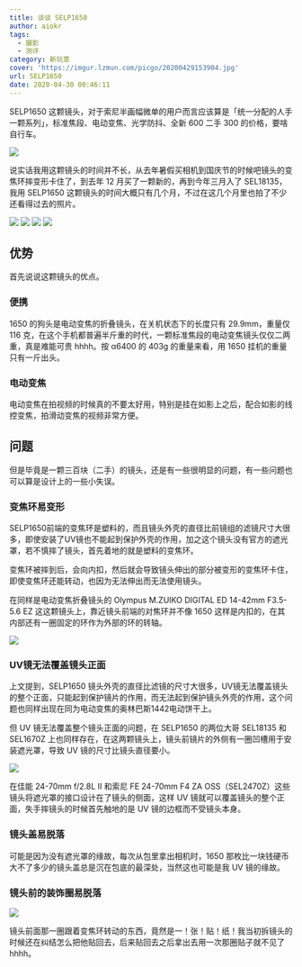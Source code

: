 ```yaml
---
title: 谈谈 SELP1650
author: aiokr
tags:
  - 摄影
  - 测评
category: 新玩意
cover: 'https://imgur.lzmun.com/picgo/20200429153904.jpg'
url: SELP1650
date: 2020-04-30 00:46:11
---
```


SELP1650 这颗镜头，对于索尼半画幅微单的用户而言应该算是「统一分配的人手一颗系列」，标准焦段、电动变焦、光学防抖、全新 600 二手 300 的价格，要啥自行车。

![](https://imgur.lzmun.com/picgo/20200429153904.jpg)

说实话我用这颗镜头的时间并不长，从去年暑假买相机到国庆节的时候吧镜头的变焦环摔变形卡住了，到去年 12 月买了一颗新的，再到今年三月入了 SEL18135，我用 SELP1650 这颗镜头的时间大概只有几个月，不过在这几个月里也拍了不少还看得过去的照片。

<div class="mdui-row-xs-2">
<img src="https://imgur.lzmun.com/picgo/20200421151542.jpg_/fw/1280" class="mdui-col">
<img src="https://imgur.lzmun.com/picgo/20200309185806.jpg_/fw/1280" class="mdui-col">
<img src="https://imgur.lzmun.com/picgo/20200309184136.jpg_/fw/1280" class="mdui-col">
<img src="https://imgur.lzmun.com/picgo/20200309185517.jpg_/fw/1280" class="mdui-col">
</div>

## 优势

首先说说这颗镜头的优点。

### 便携

1650 的狗头是电动变焦的折叠镜头，在关机状态下的长度只有 29.9mm，重量仅 116 克，在这个手机都普遍半斤重的时代，一颗标准焦段的电动变焦镜头仅仅二两重，真是难能可贵 hhhh。按 α6400 的 403g 的重量来看，用 1650 挂机的重量只有一斤出头。

### 电动变焦

电动变焦在拍视频的时候真的不要太好用，特别是挂在如影上之后，配合如影的线控变焦，拍滑动变焦的视频非常方便。

## 问题

但是毕竟是一颗三百块（二手）的镜头，还是有一些很明显的问题，有一些问题也可以算是设计上的一些小失误。

### 变焦环易变形

SELP1650前端的变焦环是塑料的，而且镜头外壳的直径比前镜组的滤镜尺寸大很多，即使安装了UV镜也不能起到保护外壳的作用，加之这个镜头没有官方的遮光罩，若不慎摔了镜头，首先着地的就是塑料的变焦环。

变焦环被摔到后，会向内扣，然后就会导致镜头伸出的部分被变形的变焦环卡住，即使变焦环还能转动，也因为无法伸出而无法使用镜头。

在同样是电动变焦折叠镜头的 Olympus M.ZUIKO DIGITAL ED 14-42mm F3.5-5.6 EZ 这这颗镜头上，靠近镜头前端的对焦环并不像 1650 这样是内扣的，在其内部还有一圈固定的环作为外部的环的转轴。

![](https://imgur.lzmun.com/picgo/20200429172235.jpg)

### UV镜无法覆盖镜头正面

上文提到，SELP1650 镜头外壳的直径比滤镜的尺寸大很多，UV镜无法覆盖镜头的整个正面，只能起到保护镜片的作用，而无法起到保护镜头外壳的作用，这个问题也同样出现在同为电动变焦的奥林巴斯1442电动饼干上。

但 UV 镜无法覆盖整个镜头正面的问题，在 SELP1650 的两位大哥 SEL18135 和 SEL1670Z 上也同样存在，在这两颗镜头上，镜头前镜片的外侧有一圈凹槽用于安装遮光罩，导致 UV 镜的尺寸比镜头直径要小。

![](https://imgur.lzmun.com/picgo/20200429174357.webp_itp)

在佳能 24-70mm f/2.8L II 和索尼 FE 24-70mm F4 ZA OSS（SEL2470Z）这些镜头将遮光罩的接口设计在了镜头的侧面，这样 UV 镜就可以覆盖镜头的整个正面，失手摔镜头的时候首先触地的是 UV 镜的边框而不受镜头本身。

### 镜头盖易脱落

可能是因为没有遮光罩的缘故，每次从包里拿出相机时，1650 那枚比一块钱硬币大不了多少的镜头盖总是沉在包底的最深处，当然这也可能是我 UV 镜的缘故。

### 镜头前的装饰圈易脱落

![](https://imgur.lzmun.com/picgo/20200429182822.png)

镜头前面那一圈跟着变焦环转动的东西，竟然是一！张！贴！纸！我当初拆镜头的时候还在纠结怎么把他贴回去，后来贴回去之后拿出去用一次那圈贴子就不见了hhhh。